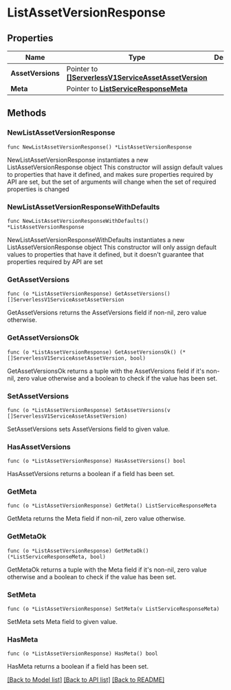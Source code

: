 # ListAssetVersionResponse

## Properties

Name | Type | Description | Notes
------------ | ------------- | ------------- | -------------
**AssetVersions** | Pointer to [**[]ServerlessV1ServiceAssetAssetVersion**](ServerlessV1ServiceAssetAssetVersion.md) |  | [optional] 
**Meta** | Pointer to [**ListServiceResponseMeta**](ListServiceResponse_meta.md) |  | [optional] 

## Methods

### NewListAssetVersionResponse

`func NewListAssetVersionResponse() *ListAssetVersionResponse`

NewListAssetVersionResponse instantiates a new ListAssetVersionResponse object
This constructor will assign default values to properties that have it defined,
and makes sure properties required by API are set, but the set of arguments
will change when the set of required properties is changed

### NewListAssetVersionResponseWithDefaults

`func NewListAssetVersionResponseWithDefaults() *ListAssetVersionResponse`

NewListAssetVersionResponseWithDefaults instantiates a new ListAssetVersionResponse object
This constructor will only assign default values to properties that have it defined,
but it doesn't guarantee that properties required by API are set

### GetAssetVersions

`func (o *ListAssetVersionResponse) GetAssetVersions() []ServerlessV1ServiceAssetAssetVersion`

GetAssetVersions returns the AssetVersions field if non-nil, zero value otherwise.

### GetAssetVersionsOk

`func (o *ListAssetVersionResponse) GetAssetVersionsOk() (*[]ServerlessV1ServiceAssetAssetVersion, bool)`

GetAssetVersionsOk returns a tuple with the AssetVersions field if it's non-nil, zero value otherwise
and a boolean to check if the value has been set.

### SetAssetVersions

`func (o *ListAssetVersionResponse) SetAssetVersions(v []ServerlessV1ServiceAssetAssetVersion)`

SetAssetVersions sets AssetVersions field to given value.

### HasAssetVersions

`func (o *ListAssetVersionResponse) HasAssetVersions() bool`

HasAssetVersions returns a boolean if a field has been set.

### GetMeta

`func (o *ListAssetVersionResponse) GetMeta() ListServiceResponseMeta`

GetMeta returns the Meta field if non-nil, zero value otherwise.

### GetMetaOk

`func (o *ListAssetVersionResponse) GetMetaOk() (*ListServiceResponseMeta, bool)`

GetMetaOk returns a tuple with the Meta field if it's non-nil, zero value otherwise
and a boolean to check if the value has been set.

### SetMeta

`func (o *ListAssetVersionResponse) SetMeta(v ListServiceResponseMeta)`

SetMeta sets Meta field to given value.

### HasMeta

`func (o *ListAssetVersionResponse) HasMeta() bool`

HasMeta returns a boolean if a field has been set.


[[Back to Model list]](../README.md#documentation-for-models) [[Back to API list]](../README.md#documentation-for-api-endpoints) [[Back to README]](../README.md)


